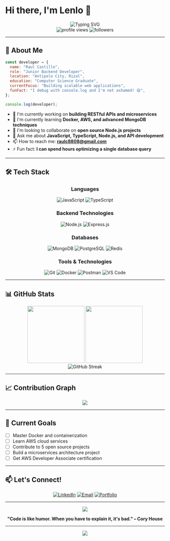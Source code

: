 # Hi there, I'm Lenlo 👋

<div align="center">
  <img src="https://readme-typing-svg.herokuapp.com?font=Fira+Code&size=30&duration=3000&pause=1000&color=36BCF7&center=true&vCenter=true&width=600&lines=Junior+Backend+Developer;Node.js+%7C+Express.js+%7C+MongoDB;Building+APIs+%26+Web+Services;Always+Learning+New+Technologies" alt="Typing SVG" />
</div>

<div align="center">
  <img src="https://komarev.com/ghpvc/?username=lenlo121500&label=Profile%20views&color=0e75b6&style=flat" alt="profile views" />
  <img src="https://img.shields.io/github/followers/lenlo121500?label=Followers&style=social" alt="followers" />
</div>

---

## 🚀 About Me

```javascript
const developer = {
  name: "Raul Castillo",
  role: "Junior Backend Developer",
  location: "Antipolo City, Rizal",
  education: "Computer Science Graduate",
  currentFocus: "Building scalable web applications",
  funFact: "I debug with console.log and I'm not ashamed! 😄",
};

console.log(developer);
```

- 🔭 I'm currently working on **building RESTful APIs and microservices**
- 🌱 I'm currently learning **Docker, AWS, and advanced MongoDB techniques**
- 👯 I'm looking to collaborate on **open source Node.js projects**
- 💬 Ask me about **JavaScript, TypeScript, Node.js, and API development**
- 📫 How to reach me: **raulc8808@gmail.com**
- ⚡ Fun fact: **I can spend hours optimizing a single database query**

---

## 🛠️ Tech Stack

<div align="center">

### Languages

![JavaScript](https://img.shields.io/badge/JavaScript-F7DF1E?style=for-the-badge&logo=javascript&logoColor=black)
![TypeScript](https://img.shields.io/badge/TypeScript-007ACC?style=for-the-badge&logo=typescript&logoColor=white)

### Backend Technologies

![Node.js](https://img.shields.io/badge/Node.js-43853D?style=for-the-badge&logo=node.js&logoColor=white)
![Express.js](https://img.shields.io/badge/Express.js-404D59?style=for-the-badge&logo=express&logoColor=white)

### Databases

![MongoDB](https://img.shields.io/badge/MongoDB-4EA94B?style=for-the-badge&logo=mongodb&logoColor=white)
![PostgreSQL](https://img.shields.io/badge/PostgreSQL-316192?style=for-the-badge&logo=postgresql&logoColor=white)
![Redis](https://img.shields.io/badge/Redis-DC382D?style=for-the-badge&logo=redis&logoColor=white)

### Tools & Technologies

![Git](https://img.shields.io/badge/Git-F05032?style=for-the-badge&logo=git&logoColor=white)
![Docker](https://img.shields.io/badge/Docker-2496ED?style=for-the-badge&logo=docker&logoColor=white)
![Postman](https://img.shields.io/badge/Postman-FF6C37?style=for-the-badge&logo=postman&logoColor=white)
![VS Code](https://img.shields.io/badge/VS_Code-007ACC?style=for-the-badge&logo=visual-studio-code&logoColor=white)

</div>

---

## 📊 GitHub Stats

<div align="center">
  <img height="180em" src="https://github-readme-stats.vercel.app/api?username=lenlo121500&show_icons=true&theme=tokyonight&include_all_commits=true&count_private=true"/>
  <img height="180em" src="https://github-readme-stats.vercel.app/api/top-langs/?username=lenlo121500&layout=compact&langs_count=8&theme=tokyonight"/>
</div>

<div align="center">
  <img src="https://github-readme-streak-stats.herokuapp.com/?user=lenlo121500&theme=tokyonight" alt="GitHub Streak" />
</div>

---

## 📈 Contribution Graph

<div align="center">
  <img src="https://github-readme-activity-graph.vercel.app/graph?username=lenlo121500&theme=tokyo-night&bg_color=1a1b27&color=70a5fd&line=bf91f3&point=38bdae&area=true&hide_border=true" />
</div>

---

## 🎯 Current Goals

- [ ] Master Docker and containerization
- [ ] Learn AWS cloud services
- [ ] Contribute to 5 open source projects
- [ ] Build a microservices architecture project
- [ ] Get AWS Developer Associate certification

---

## 📫 Let's Connect!

<div align="center">
  
[![LinkedIn](https://img.shields.io/badge/LinkedIn-0077B5?style=for-the-badge&logo=linkedin&logoColor=white)](https://linkedin.com/in/raulc8808)
[![Email](https://img.shields.io/badge/Email-D14836?style=for-the-badge&logo=gmail&logoColor=white)](mailto:raulc8808@gmail.com)
[![Portfolio](https://img.shields.io/badge/Portfolio-000000?style=for-the-badge&logo=About.me&logoColor=white)](https://lenlo121500.github.io/lenlodev-portfolio)

</div>

---

<div align="center">
  <img src="https://quotes-github-readme.vercel.app/api?type=horizontal&theme=tokyonight" />
</div>

<div align="center">
  
**"Code is like humor. When you have to explain it, it's bad." – Cory House**

</div>

---

<div align="center">
  <img src="https://capsule-render.vercel.app/api?type=waving&color=gradient&height=100&section=footer"/>
</div>
